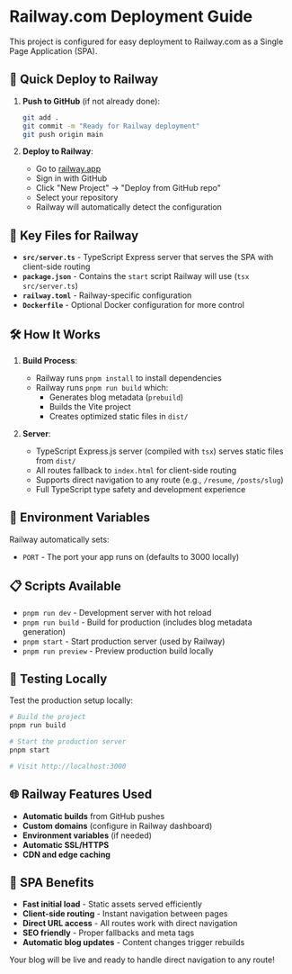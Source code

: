 # Railway.com Deployment Guide

This project is configured for easy deployment to Railway.com as a Single Page Application (SPA).

## 🚀 Quick Deploy to Railway

1. **Push to GitHub** (if not already done):
   ```bash
   git add .
   git commit -m "Ready for Railway deployment"
   git push origin main
   ```

2. **Deploy to Railway**:
   - Go to [railway.app](https://railway.app)
   - Sign in with GitHub
   - Click "New Project" → "Deploy from GitHub repo"
   - Select your repository
   - Railway will automatically detect the configuration

## 📁 Key Files for Railway

- **`src/server.ts`** - TypeScript Express server that serves the SPA with client-side routing
- **`package.json`** - Contains the `start` script Railway will use (`tsx src/server.ts`)
- **`railway.toml`** - Railway-specific configuration
- **`Dockerfile`** - Optional Docker configuration for more control

## 🛠 How It Works

1. **Build Process**: 
   - Railway runs `pnpm install` to install dependencies
   - Railway runs `pnpm run build` which:
     - Generates blog metadata (`prebuild`)
     - Builds the Vite project
     - Creates optimized static files in `dist/`

2. **Server**:
   - TypeScript Express.js server (compiled with `tsx`) serves static files from `dist/`
   - All routes fallback to `index.html` for client-side routing
   - Supports direct navigation to any route (e.g., `/resume`, `/posts/slug`)
   - Full TypeScript type safety and development experience

## 🔧 Environment Variables

Railway automatically sets:
- `PORT` - The port your app runs on (defaults to 3000 locally)

## 📋 Scripts Available

- `pnpm run dev` - Development server with hot reload
- `pnpm run build` - Build for production (includes blog metadata generation)
- `pnpm start` - Start production server (used by Railway)
- `pnpm run preview` - Preview production build locally

## 🚦 Testing Locally

Test the production setup locally:

```bash
# Build the project
pnpm run build

# Start the production server
pnpm start

# Visit http://localhost:3000
```

## 🌐 Railway Features Used

- **Automatic builds** from GitHub pushes
- **Custom domains** (configure in Railway dashboard)
- **Environment variables** (if needed)
- **Automatic SSL/HTTPS**
- **CDN and edge caching**

## 🎯 SPA Benefits

- **Fast initial load** - Static assets served efficiently
- **Client-side routing** - Instant navigation between pages
- **Direct URL access** - All routes work with direct navigation
- **SEO friendly** - Proper fallbacks and meta tags
- **Automatic blog updates** - Content changes trigger rebuilds

Your blog will be live and ready to handle direct navigation to any route!